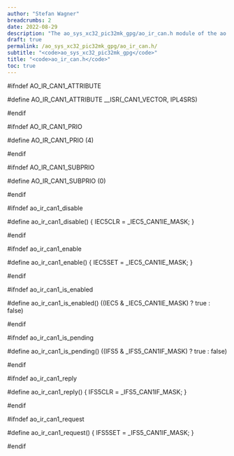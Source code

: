 ```yaml
---
author: "Stefan Wagner"
breadcrumbs: 2
date: 2022-08-29
description: "The ao_sys_xc32_pic32mk_gpg/ao_ir_can.h module of the ao real-time operating system."
draft: true
permalink: /ao_sys_xc32_pic32mk_gpg/ao_ir_can.h/ 
subtitle: "<code>ao_sys_xc32_pic32mk_gpg</code>"
title: "<code>ao_ir_can.h</code>"
toc: true
---
```


#ifndef AO_IR_CAN1_ATTRIBUTE

#define AO_IR_CAN1_ATTRIBUTE        __ISR(_CAN1_VECTOR, IPL4SRS)

#endif

#ifndef AO_IR_CAN1_PRIO

#define AO_IR_CAN1_PRIO             (4)

#endif

#ifndef AO_IR_CAN1_SUBPRIO

#define AO_IR_CAN1_SUBPRIO          (0)

#endif

#ifndef ao_ir_can1_disable

#define ao_ir_can1_disable()        { IEC5CLR = _IEC5_CAN1IE_MASK; }

#endif

#ifndef ao_ir_can1_enable

#define ao_ir_can1_enable()         { IEC5SET = _IEC5_CAN1IE_MASK; }

#endif

#ifndef ao_ir_can1_is_enabled

#define ao_ir_can1_is_enabled()     ((IEC5 & _IEC5_CAN1IE_MASK) ? true : false)

#endif

#ifndef ao_ir_can1_is_pending

#define ao_ir_can1_is_pending()     ((IFS5 & _IFS5_CAN1IF_MASK) ? true : false)

#endif

#ifndef ao_ir_can1_reply

#define ao_ir_can1_reply()          { IFS5CLR = _IFS5_CAN1IF_MASK; }

#endif

#ifndef ao_ir_can1_request

#define ao_ir_can1_request()        { IFS5SET = _IFS5_CAN1IF_MASK; }

#endif

